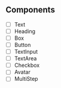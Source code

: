 ## Components

- [ ] Text
- [ ] Heading
- [ ] Box
- [ ] Button
- [ ] TextInput 
- [ ] TextArea
- [ ] Checkbox
- [ ] Avatar
- [ ] MultiStep